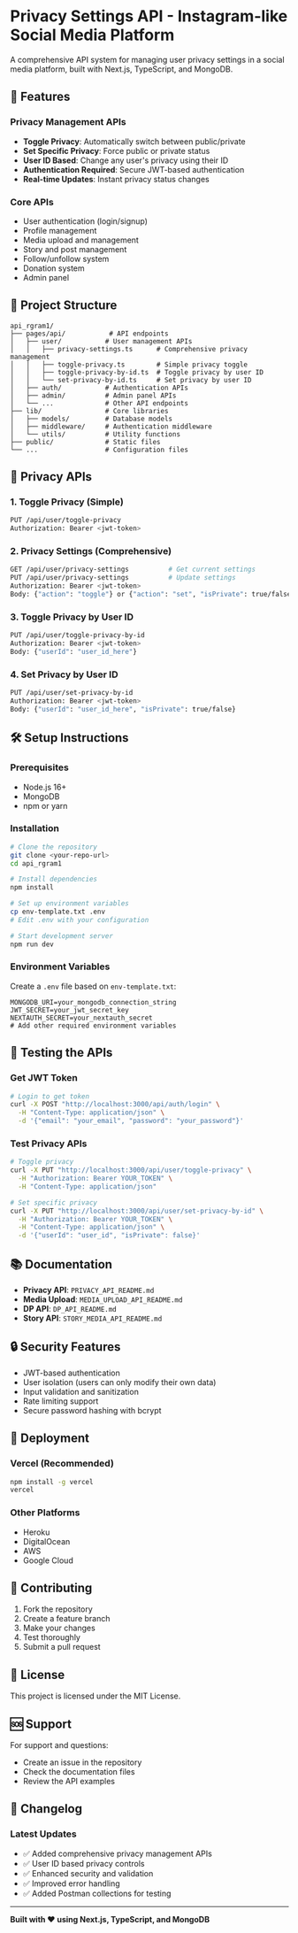 # Privacy Settings API - Instagram-like Social Media Platform

A comprehensive API system for managing user privacy settings in a social media platform, built with Next.js, TypeScript, and MongoDB.

## 🚀 **Features**

### **Privacy Management APIs**
- **Toggle Privacy**: Automatically switch between public/private
- **Set Specific Privacy**: Force public or private status
- **User ID Based**: Change any user's privacy using their ID
- **Authentication Required**: Secure JWT-based authentication
- **Real-time Updates**: Instant privacy status changes

### **Core APIs**
- User authentication (login/signup)
- Profile management
- Media upload and management
- Story and post management
- Follow/unfollow system
- Donation system
- Admin panel

## 📁 **Project Structure**

```
api_rgram1/
├── pages/api/           # API endpoints
│   ├── user/           # User management APIs
│   │   ├── privacy-settings.ts      # Comprehensive privacy management
│   │   ├── toggle-privacy.ts        # Simple privacy toggle
│   │   ├── toggle-privacy-by-id.ts  # Toggle privacy by user ID
│   │   └── set-privacy-by-id.ts     # Set privacy by user ID
│   ├── auth/           # Authentication APIs
│   ├── admin/          # Admin panel APIs
│   └── ...             # Other API endpoints
├── lib/                # Core libraries
│   ├── models/         # Database models
│   ├── middleware/     # Authentication middleware
│   └── utils/          # Utility functions
├── public/             # Static files
└── ...                 # Configuration files
```

## 🔐 **Privacy APIs**

### **1. Toggle Privacy (Simple)**
```bash
PUT /api/user/toggle-privacy
Authorization: Bearer <jwt-token>
```

### **2. Privacy Settings (Comprehensive)**
```bash
GET /api/user/privacy-settings          # Get current settings
PUT /api/user/privacy-settings          # Update settings
Authorization: Bearer <jwt-token>
Body: {"action": "toggle"} or {"action": "set", "isPrivate": true/false}
```

### **3. Toggle Privacy by User ID**
```bash
PUT /api/user/toggle-privacy-by-id
Authorization: Bearer <jwt-token>
Body: {"userId": "user_id_here"}
```

### **4. Set Privacy by User ID**
```bash
PUT /api/user/set-privacy-by-id
Authorization: Bearer <jwt-token>
Body: {"userId": "user_id_here", "isPrivate": true/false}
```

## 🛠️ **Setup Instructions**

### **Prerequisites**
- Node.js 16+ 
- MongoDB
- npm or yarn

### **Installation**
```bash
# Clone the repository
git clone <your-repo-url>
cd api_rgram1

# Install dependencies
npm install

# Set up environment variables
cp env-template.txt .env
# Edit .env with your configuration

# Start development server
npm run dev
```

### **Environment Variables**
Create a `.env` file based on `env-template.txt`:
```env
MONGODB_URI=your_mongodb_connection_string
JWT_SECRET=your_jwt_secret_key
NEXTAUTH_SECRET=your_nextauth_secret
# Add other required environment variables
```

## 🧪 **Testing the APIs**

### **Get JWT Token**
```bash
# Login to get token
curl -X POST "http://localhost:3000/api/auth/login" \
  -H "Content-Type: application/json" \
  -d '{"email": "your_email", "password": "your_password"}'
```

### **Test Privacy APIs**
```bash
# Toggle privacy
curl -X PUT "http://localhost:3000/api/user/toggle-privacy" \
  -H "Authorization: Bearer YOUR_TOKEN" \
  -H "Content-Type: application/json"

# Set specific privacy
curl -X PUT "http://localhost:3000/api/user/set-privacy-by-id" \
  -H "Authorization: Bearer YOUR_TOKEN" \
  -H "Content-Type: application/json" \
  -d '{"userId": "user_id", "isPrivate": false}'
```

## 📚 **Documentation**

- **Privacy API**: `PRIVACY_API_README.md`
- **Media Upload**: `MEDIA_UPLOAD_API_README.md`
- **DP API**: `DP_API_README.md`
- **Story API**: `STORY_MEDIA_API_README.md`

## 🔒 **Security Features**

- JWT-based authentication
- User isolation (users can only modify their own data)
- Input validation and sanitization
- Rate limiting support
- Secure password hashing with bcrypt

## 🚀 **Deployment**

### **Vercel (Recommended)**
```bash
npm install -g vercel
vercel
```

### **Other Platforms**
- Heroku
- DigitalOcean
- AWS
- Google Cloud

## 🤝 **Contributing**

1. Fork the repository
2. Create a feature branch
3. Make your changes
4. Test thoroughly
5. Submit a pull request

## 📄 **License**

This project is licensed under the MIT License.

## 🆘 **Support**

For support and questions:
- Create an issue in the repository
- Check the documentation files
- Review the API examples

## 🔄 **Changelog**

### **Latest Updates**
- ✅ Added comprehensive privacy management APIs
- ✅ User ID based privacy controls
- ✅ Enhanced security and validation
- ✅ Improved error handling
- ✅ Added Postman collections for testing

---

**Built with ❤️ using Next.js, TypeScript, and MongoDB**

